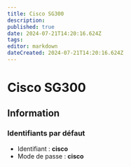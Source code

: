```yaml
---
title: Cisco SG300
description: 
published: true
date: 2024-07-21T14:20:16.624Z
tags: 
editor: markdown
dateCreated: 2024-07-21T14:20:16.624Z
---
```


# Cisco SG300

## Information

### Identifiants par défaut

- Identifiant : **cisco**
- Mode de passe : **cisco**
